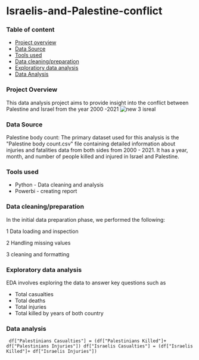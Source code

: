 # Israelis-and-Palestine-conflict
### Table of content
- [Project overview](project-overview)
- [Data Source](data-source)
- [Tools used](tools-used)
- [Data cleaning/preparation](data-cleaning/preparation)
- [Exploratiory data analysis](exploratory-data-analysis)
- [Data Analysis](data-analysis)

### Project Overview
This data analysis project aims to provide insight into the conflict between Palestine and Israel from the year 2000 -2021
![new 3 isreal](https://github.com/Uchenna-eucharia/israelis-and-palestine-conflict/assets/55831056/e7cd05ff-60bb-4faf-9a80-984b5b10a5d3)

### Data Source
Palestine body count: The primary dataset used for this analysis is the "Palestine body count.csv" file containing detailed information about 
injuries and fatalities data from both sides from 2000 - 2021. It has a year, month, and number of people killed and injured in Israel and Palestine.

### Tools used
- Python - Data cleaning and analysis
- Powerbi - creating report
  
### Data cleaning/preparation
In the initial data preparation phase, we performed the following:

1 Data loading and inspection

2 Handling missing values

3 cleaning and formatting

### Exploratory data analysis
EDA involves exploring the data to answer key questions such as
- Total casualties
- Total deaths
- Total injuries
- Total killed by years of both country

### Data analysis

  ` df["Palestinians Casualties"] = (df["Palestinians Killed"]+ df["Palestinians Injuries"])
df["Israelis Casualties"] = (df["Israelis Killed"]+ df["Israelis Injuries"])`


